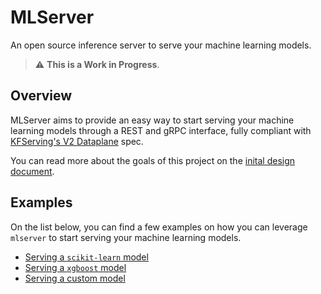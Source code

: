 # MLServer

An open source inference server to serve your machine learning models.

> :warning: **This is a Work in Progress**.

## Overview

MLServer aims to provide an easy way to start serving your machine learning
models through a REST and gRPC interface, fully compliant with [KFServing's V2
Dataplane](https://github.com/kubeflow/kfserving/blob/master/docs/predict-api/v2/required_api.md)
spec.

You can read more about the goals of this project on the [inital design
document](https://docs.google.com/document/d/1C2uf4SaAtwLTlBCciOhvdiKQ2Eay4U72VxAD4bXe7iU/edit?usp=sharing).

## Examples

On the list below, you can find a few examples on how you can leverage
`mlserver` to start serving your machine learning models.

- [Serving a `scikit-learn` model](./examples/sklearn/README.md)
- [Serving a `xgboost` model](./examples/xgboost/README.md)
- [Serving a custom model](./examples/custom/README.md)
